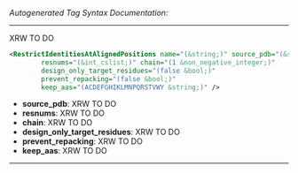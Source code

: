 _Autogenerated Tag Syntax Documentation:_

---
XRW TO DO

```xml
<RestrictIdentitiesAtAlignedPositions name="(&string;)" source_pdb="(&string;)"
        resnums="(&int_cslist;)" chain="(1 &non_negative_integer;)"
        design_only_target_residues="(false &bool;)"
        prevent_repacking="(false &bool;)"
        keep_aas="(ACDEFGHIKLMNPQRSTVWY &string;)" />
```

-   **source_pdb**: XRW TO DO
-   **resnums**: XRW TO DO
-   **chain**: XRW TO DO
-   **design_only_target_residues**: XRW TO DO
-   **prevent_repacking**: XRW TO DO
-   **keep_aas**: XRW TO DO

---
